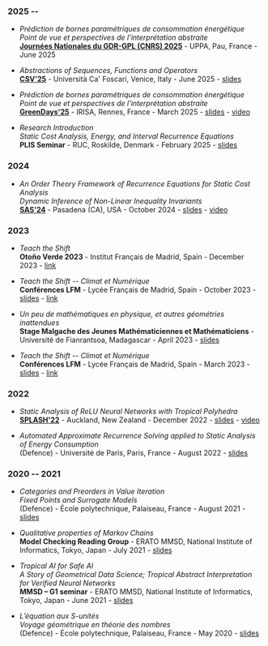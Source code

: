
### 2025 --

- *Prédiction de bornes paramétriques de consommation énergétique <br/>
  Point de vue et perspectives de l'interprétation abstraite* <br/>
  [**Journées Nationales du GDR-GPL (CNRS) 2025**](https://gdrgpl2025.sciencesconf.org/) -
  UPPA, Pau, France -
  June 2025

- *Abstractions of Sequences, Functions and Operators* <br/>
  [**CSV'25**](https://unive-ssv.github.io/events/2025/06/05/csv.html) -
  Università Ca' Foscari, Venice, Italy -
  June 2025 -
  [slides](/assets/pdf/csv25-slides.pdf)

- *Prédiction de bornes paramétriques de consommation énergétique <br/>
  Point de vue et perspectives de l'interprétation abstraite* <br/>
  [**GreenDays'25**](https://greendays.sciencesconf.org) -
  IRISA, Rennes, France -
  March 2025 -
  [slides](/assets/pdf/staticanalysis-for-greendays-25.pdf) -
  [video](https://www.canal-u.tv/chaines/greendays/session-logiciel-louis-rustenholz-prediction-de-bornes-parametriques-de)

- *Research Introduction <br/>
  Static Cost Analysis, Energy, and Interval Recurrence Equations* <br/>
  **PLIS Seminar** -
  RUC, Roskilde, Denmark -
  February 2025 -
  [slides](/assets/pdf/plis06Feb25-louisrustenholz-intro-given.pdf)

### 2024

- *An Order Theory Framework of Recurrence Equations for Static Cost Analysis <br/>
  Dynamic Inference of Non-Linear Inequality Invariants* <br/>
  [**SAS'24**](https://2024.splashcon.org/home/sas-2024) -
  Pasadena (CA), USA -
  October 2024 -
  [slides](/assets/pdf/order_recsolv_slides_sas24.pdf) -
  [video](https://www.youtube.com/live/F6a0SatXWmU?si=J_GfgR8re5bgCG8k&t=10347)

### 2023

- *Teach the Shift* <br/>
  **Otoño Verde 2023** -
  Institut Français de Madrid, Spain -
  December 2023 -
  [link](https://www.institutfrancais.es/madrid/evento/conferencia-le-climat-et-moi-et-moi-por-the-shifters/)

- *Teach the Shift -- Climat et Numérique* <br/>
  **Conférences LFM** -
  Lycée Français de Madrid, Spain -
  October 2023 -
  [slides](/assets/pdf/Presentation_TTS_extrait_numerique_13_10_23.pdf) -
  [link](https://www.lfmadrid.net/es/e3d/3787-conf%C3%A9rence-sur-le-climat-et-les-enjeux-actuels-du-num%C3%A9rique-r%C3%A9alis%C3%A9e-par-l%E2%80%99association-les-shifters-octobre-2023)

- *Un peu de mathématiques en physique, et autres géométries inattendues* <br/>
  **Stage Malgache des Jeunes Mathématiciennes et Mathématiciens** -
  Université de Fianrantsoa, Madagascar -
  April 2023 -
  [slides](/assets/pdf/Conference_Fianarantsoa_stage_avril_23.pdf)

- *Teach the Shift -- Climat et Numérique* <br/>
  **Conférences LFM** -
  Lycée Français de Madrid, Spain -
  March 2023 -
  [slides](/assets/pdf/Presentation_TTS_extrait_numerique_24_03_23.pdf) -
  [link](https://www.lfmadrid.net/es/e3d/3588-conf%C3%A9rence-sur-le-climat-et-les-enjeux-actuels-du-num%C3%A9rique-r%C3%A9alis%C3%A9e-par-l%E2%80%99association-les-shifters)

### 2022

- *Static Analysis of ReLU Neural Networks with Tropical Polyhedra* <br/>
  [**SPLASH'22**](https://2022.splashcon.org/track/splash-2022-sigplan-papers#program) -
  Auckland, New Zealand -
  December 2022 -
  [slides](/assets/pdf/slidesSAS22_relunn_trop.pdf) -
  [video](https://www.youtube.com/watch?v=ZqHVQvKkUHw)

- *Automated Approximate Recurrence Solving applied to Static Analysis of Energy Consumption* <br/>
  (Defence) -
  Université de Paris, Paris, France -
  August 2022 -
  [slides](/assets/pdf/MPRI_Internship__Slides__Louis_Rustenholz.pdf)

### 2020 -- 2021

- *Categories and Preorders in Value Iteration <br/>
  Fixed Points and Surrogate Models* <br/>
  (Defence) -
  École polytechnique, Palaiseau, France -
  August 2021 -
  [slides](https://cliplab.org/papers/rustenholz-mmsd-cat-vi-slides.pdf)

- *Qualitative properties of Markov Chains* <br/>
  **Model Checking Reading Group** -
  ERATO MMSD, National Institute of Informatics, Tokyo, Japan  -
  July 2021 -
  [slides](/assets/pdf/2021_07_30__MC_Reading_Group__Subsection_10_1_2.pdf)

- *Tropical AI for Safe AI <br/>
   A Story of Geometrical Data Science;
   Tropical Abstract Interpretation for Verified Neural Networks* <br/>
  **MMSD – G1 seminar** -
  ERATO MMSD, National Institute of Informatics, Tokyo, Japan  -
  June 2021 -
  [slides](/assets/pdf/2021_06_09__MMSD_G1__Tropical_AI_for_Safe_AI.pdf)

- *L’équation aux S-unités <br/>
  Voyage géométrique en théorie des nombres* <br/>
  (Defence) -
  École polytechnique, Palaiseau, France -
  May 2020 -
  [slides](https://cliplab.org/papers/rustenholz-s-unites-polytechniqueversion-slides.pdf)

